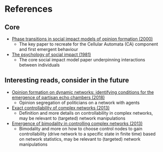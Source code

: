 # References

## Core
- [Phase transitions in social impact models of opinion formation (2000)](https://www.sciencedirect.com/science/article/pii/S037843710000282X)
    - The key paper to recreate for the Cellular Automata (CA) component and first emergent behaviour
- [The psychology of social impact (1981)](https://psycnet.apa.org/doi/10.1037/0003-066X.36.4.343)
    - The core social impact model paper underpinning interactions between individuals

## Interesting reads, consider in the future
- [Opinion formation on dynamic networks: identifying conditions for the emergence of partisan echo chambers (2018)](https://royalsocietypublishing.org/doi/full/10.1098/rsos.181122)
    - Opinion segregation of politicians on a network with agents
- [Exact controllability of complex networks (2013)](https://www.nature.com/articles/ncomms3447)
    - Definition and more details on controllability in complex networks, may be relevant to (targeted) network manipulations
- [Emergence of bimodality in controlling complex networks (2013)](https://www.nature.com/articles/ncomms3002.)
    - Bimodality and more on how to choose control nodes to gain controllability (drive network to a specific state in finite time) based on network statistics, may be relevant to (targeted) network manipulations